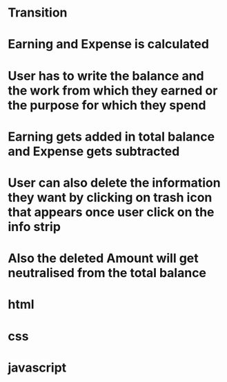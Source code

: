 # Transition
# Earning and Expense is calculated
# User has to write the balance and the work from which they earned or the purpose for which they spend
# Earning gets added in total balance and Expense gets subtracted
# User can also delete the information they want by clicking on trash icon that appears once user click on the info strip
# Also the deleted Amount will get neutralised from the total balance
# html
# css
# javascript
